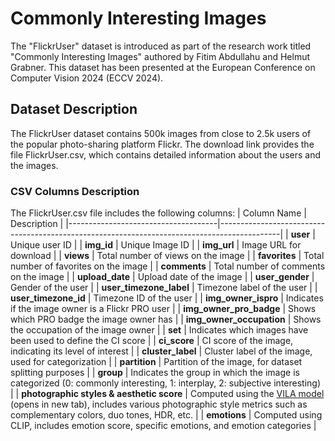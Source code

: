 # Commonly Interesting Images
The "FlickrUser" dataset is introduced as part of the research work titled "Commonly Interesting Images" authored by Fitim Abdullahu and Helmut Grabner. This dataset has been presented at the European Conference on Computer Vision 2024 (ECCV 2024).

## Dataset Description
The FlickrUser dataset contains 500k images from close to 2.5k users of the popular photo-sharing platform Flickr. The download link provides the file FlickrUser.csv, which contains detailed information about the users and the images.

### CSV Columns Description
The FlickrUser.csv file includes the following columns:
| Column Name                         | Description                                                                                 |
|-------------------------------------|---------------------------------------------------------------------------------------------|
| **user**                            | Unique user ID                                                                              |
| **img_id**                          | Unique Image ID                                                                             |
| **img_url**                         | Image URL for download                                                                      |
| **views**                           | Total number of views on the image                                                          |
| **favorites**                       | Total number of favorites on the image                                                      |
| **comments**                        | Total number of comments on the image                                                       |
| **upload_date**                     | Upload date of the image                                                                    |
| **user_gender**                     | Gender of the user                                                                          |
| **user_timezone_label**             | Timezone label of the user                                                                  |
| **user_timezone_id**                | Timezone ID of the user                                                                     |
| **img_owner_ispro**                 | Indicates if the image owner is a Flickr PRO user                                           |
| **img_owner_pro_badge**             | Shows which PRO badge the image owner has                                                   |
| **img_owner_occupation**            | Shows the occupation of the image owner                                                     |
| **set**                             | Indicates which images have been used to define the CI score                                |
| **ci_score**                        | CI score of the image, indicating its level of interest                                     |
| **cluster_label**                   | Cluster label of the image, used for categorization                                         |
| **partition**                       | Partition of the image, for dataset splitting purposes                                      |
| **group**                           | Indicates the group in which the image is categorized (0: commonly interesting, 1: interplay, 2: subjective interesting) |
| **photographic styles & aesthetic score** | Computed using the [VILA model](http://example.com) (opens in new tab), includes various photographic style metrics such as complementary colors, duo tones, HDR, etc. |
| **emotions**                        | Computed using CLIP, includes emotion score, specific emotions, and emotion categories      |
